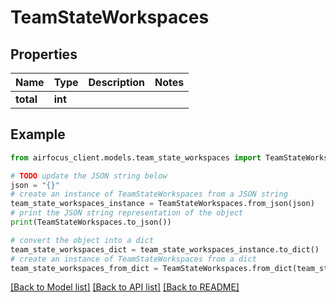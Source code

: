 # TeamStateWorkspaces


## Properties

Name | Type | Description | Notes
------------ | ------------- | ------------- | -------------
**total** | **int** |  | 

## Example

```python
from airfocus_client.models.team_state_workspaces import TeamStateWorkspaces

# TODO update the JSON string below
json = "{}"
# create an instance of TeamStateWorkspaces from a JSON string
team_state_workspaces_instance = TeamStateWorkspaces.from_json(json)
# print the JSON string representation of the object
print(TeamStateWorkspaces.to_json())

# convert the object into a dict
team_state_workspaces_dict = team_state_workspaces_instance.to_dict()
# create an instance of TeamStateWorkspaces from a dict
team_state_workspaces_from_dict = TeamStateWorkspaces.from_dict(team_state_workspaces_dict)
```
[[Back to Model list]](../README.md#documentation-for-models) [[Back to API list]](../README.md#documentation-for-api-endpoints) [[Back to README]](../README.md)


